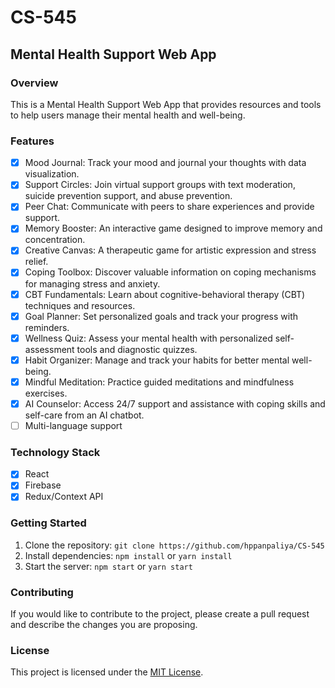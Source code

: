# CS-545

## Mental Health Support Web App

### Overview
This is a Mental Health Support Web App that provides resources and tools to help users manage their mental health and well-being.

### Features
- [X] Mood Journal: Track your mood and journal your thoughts with data visualization.
- [X] Support Circles: Join virtual support groups with text moderation, suicide prevention support, and abuse prevention.
- [X] Peer Chat: Communicate with peers to share experiences and provide support.
- [X] Memory Booster: An interactive game designed to improve memory and concentration.
- [X] Creative Canvas: A therapeutic game for artistic expression and stress relief.
- [X] Coping Toolbox: Discover valuable information on coping mechanisms for managing stress and anxiety.
- [X] CBT Fundamentals: Learn about cognitive-behavioral therapy (CBT) techniques and resources.
- [X] Goal Planner: Set personalized goals and track your progress with reminders.
- [X] Wellness Quiz: Assess your mental health with personalized self-assessment tools and diagnostic quizzes.
- [X] Habit Organizer: Manage and track your habits for better mental well-being.
- [X] Mindful Meditation: Practice guided meditations and mindfulness exercises.
- [X] AI Counselor: Access 24/7 support and assistance with coping skills and self-care from an AI chatbot.
- [ ] Multi-language support

### Technology Stack
- [x] React
- [x] Firebase
- [x] Redux/Context API

### Getting Started
1. Clone the repository: `git clone https://github.com/hppanpaliya/CS-545`
2. Install dependencies: `npm install` or `yarn install`
3. Start the server: `npm start` or `yarn start`

### Contributing
If you would like to contribute to the project, please create a pull request and describe the changes you are proposing.

### License
This project is licensed under the [MIT License](https://opensource.org/licenses/MIT).
